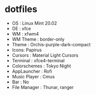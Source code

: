 # dotfiles 


* OS : Linux Mint 20.02
* DE : xfce
* WM : xfwm4
* WM Theme : border-only
* Theme : Orchis-purple-dark-compact
* Icons: Papirus
* Cursors : Material Light Cursors
* Terminal : xfce4-terminal
* Colorschemes : Tokyo Night
* AppLauncher : Rofi
* Music Player : Cmus
* Bar : No
* File Manager : Thunar, ranger
